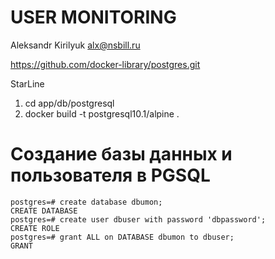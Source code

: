 # USER MONITORING
Aleksandr Kirilyuk alx@nsbill.ru

https://github.com/docker-library/postgres.git

StarLine

1. cd app/db/postgresql
2. docker build -t postgresql10.1/alpine .

# Создание базы данных и пользователя в PGSQL
```
postgres=# create database dbumon;
CREATE DATABASE
postgres=# create user dbuser with password 'dbpassword';
CREATE ROLE
postgres=# grant ALL on DATABASE dbumon to dbuser;
GRANT
```           
